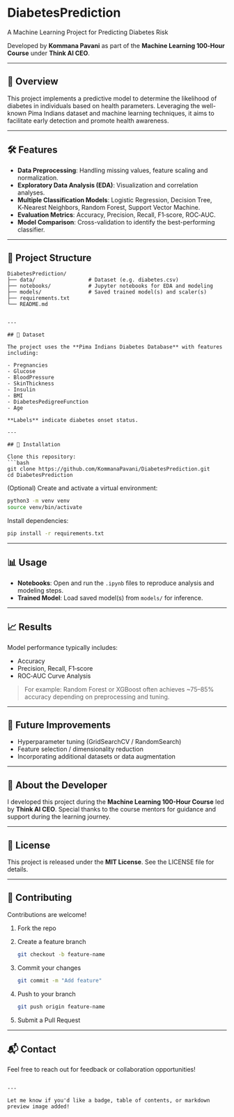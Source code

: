 # DiabetesPrediction
A Machine Learning Project for Predicting Diabetes Risk

Developed by **Kommana Pavani** as part of the **Machine Learning 100‑Hour Course** under **Think AI CEO**.

---

## 🚀 Overview

This project implements a predictive model to determine the likelihood of diabetes in individuals based on health parameters. Leveraging the well-known Pima Indians dataset and machine learning techniques, it aims to facilitate early detection and promote health awareness.

---

## 🛠 Features

- **Data Preprocessing**: Handling missing values, feature scaling and normalization.
- **Exploratory Data Analysis (EDA)**: Visualization and correlation analyses.
- **Multiple Classification Models**: Logistic Regression, Decision Tree, K‑Nearest Neighbors, Random Forest, Support Vector Machine.
- **Evaluation Metrics**: Accuracy, Precision, Recall, F1‑score, ROC‑AUC.
- **Model Comparison**: Cross-validation to identify the best-performing classifier.

---

## 📁 Project Structure

```text
DiabetesPrediction/
├── data/                 # Dataset (e.g. diabetes.csv)
├── notebooks/            # Jupyter notebooks for EDA and modeling
├── models/               # Saved trained model(s) and scaler(s)
├── requirements.txt
└── README.md


---

## 🧪 Dataset

The project uses the **Pima Indians Diabetes Database** with features including:

- Pregnancies  
- Glucose  
- BloodPressure  
- SkinThickness  
- Insulin  
- BMI  
- DiabetesPedigreeFunction  
- Age  

**Labels** indicate diabetes onset status.

---

## 🚧 Installation

Clone this repository:
```bash
git clone https://github.com/KommanaPavani/DiabetesPrediction.git
cd DiabetesPrediction
````

(Optional) Create and activate a virtual environment:

```bash
python3 -m venv venv
source venv/bin/activate
```

Install dependencies:

```bash
pip install -r requirements.txt
```

---

## 📊 Usage

* **Notebooks**: Open and run the `.ipynb` files to reproduce analysis and modeling steps.
* **Trained Model**: Load saved model(s) from `models/` for inference.

---

## 📈 Results

Model performance typically includes:

* Accuracy
* Precision, Recall, F1‑score
* ROC‑AUC Curve Analysis

> For example: Random Forest or XGBoost often achieves \~75–85% accuracy depending on preprocessing and tuning.

---

## 🧭 Future Improvements

* Hyperparameter tuning (GridSearchCV / RandomSearch)
* Feature selection / dimensionality reduction
* Incorporating additional datasets or data augmentation

---

## 👤 About the Developer

I developed this project during the **Machine Learning 100-Hour Course** led by **Think AI CEO**.
Special thanks to the course mentors for guidance and support during the learning journey.

---

## 📄 License

This project is released under the **MIT License**. See the LICENSE file for details.

---

## 🤝 Contributing

Contributions are welcome!

1. Fork the repo
2. Create a feature branch

   ```bash
   git checkout -b feature-name
   ```
3. Commit your changes

   ```bash
   git commit -m "Add feature"
   ```
4. Push to your branch

   ```bash
   git push origin feature-name
   ```
5. Submit a Pull Request

---

## 📬 Contact

Feel free to reach out for feedback or collaboration opportunities!

```

---

Let me know if you'd like a badge, table of contents, or markdown preview image added!
```
